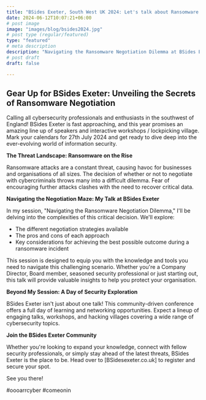 ```yaml
---
title: "BSides Exeter, South West UK 2024: Let's talk about Ransomware Negotiation"
date: 2024-06-12T10:07:21+06:00
# post image
image: "images/blog/bsides2024.jpg"
# post type (regular/featured)
type: "featured"
# meta description
description: "Navigating the Ransomware Negotiation Dilemma at BSides Exeter 2024"
# post draft
draft: false

---
```


## Gear Up for BSides Exeter: Unveiling the Secrets of Ransomware Negotiation

Calling all cybersecurity professionals and enthusiasts in the southwest of England! BSides Exeter is fast approaching, and this year promises an amazing line up of speakers and interactive workshops / lockpicking village. Mark your calendars for 27th July 2024 and get ready to dive deep into the ever-evolving world of information security.

**The Threat Landscape: Ransomware on the Rise**

Ransomware attacks are a constant threat, causing havoc for businesses and organisations of all sizes. The decision of whether or not to negotiate with cybercriminals throws many into a difficult dilemma. Fear of encouraging further attacks clashes with the need to recover critical data.

**Navigating the Negotiation Maze: My Talk at BSides Exeter**

In my session, "Navigating the Ransomware Negotiation Dilemma," I'll be delving into the complexities of this critical decision. We'll explore:

* The different negotiation strategies available
* The pros and cons of each approach
* Key considerations for achieving the best possible outcome during a ransomware incident

This session is designed to equip you with the knowledge and tools you need to navigate this challenging scenario. Whether you're a Company Director, Board member, seasoned security professional or just starting out, this talk will provide valuable insights to help you protect your organisation.

**Beyond My Session: A Day of Security Exploration**

BSides Exeter isn't just about one talk! This community-driven conference offers a full day of learning and networking opportunities. Expect a lineup of engaging talks, workshops, and hacking villages covering a wide range of cybersecurity topics. 

**Join the BSides Exeter Community**

Whether you're looking to expand your knowledge, connect with fellow security professionals, or simply stay ahead of the latest threats, BSides Exeter is the place to be. Head over to [BSidesexeter.co.uk] to register and secure your spot. 

See you there!

#oooarrcyber #comeonin
